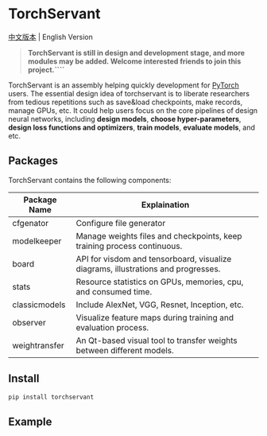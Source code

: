 # TorchServant

[中文版本](https://github.com/QixuanAI/pytorch_AI_Engine/blob/master/README.md) | English Version

> **TorchServant is still in design and development stage, and more modules may be added.
Welcome interested friends to join this project.````**

TorchServant is an assembly helping quickly development for [PyTorch](https://pytorch.org) users.
The essential design idea of torchservant is to liberate researchers from tedious repetitions 
such as save&load checkpoints, make records, manage GPUs, etc.
It could help users focus on the core pipelines of design neural networks, including
**design models**,
**choose hyper-parameters**,
**design loss functions and optimizers**,
**train models**,
**evaluate models**,
and etc.



## Packages

TorchServant contains the following components:

| Package Name  | Explaination                                                 |
| ------------- | ------------------------------------------------------------ |
| cfgenator      | Configure file generator                                     | 
| modelkeeper   | Manage weights files and checkpoints, keep training process continuous. |
| board         | API for visdom and tensorboard, visualize diagrams, illustrations and progresses. |
| stats         | Resource statistics on GPUs, memories, cpu, and consumed time. |
| classicmodels | Include AlexNet, VGG, Resnet, Inception, etc.                |
| observer      | Visualize feature maps during training and evaluation process. |
| weightransfer | An Qt-based visual tool to transfer weights between different models. |

## Install

```bash
pip install torchservant
```

## Example